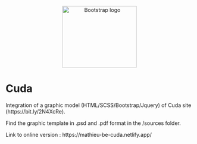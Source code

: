 <p align="center">
  <a href="https://mathieu-be-cuda.netlify.app/">
    <img src="https://mathieu-be-cuda.netlify.app/img/cuda-black.svg" alt="Bootstrap logo" width="200" height="165">
  </a>
</p>

# Cuda
<p>Integration of a graphic model (HTML/SCSS/Bootstrap/Jquery) of Cuda site (https://bit.ly/2N4XcRe).</p>
<p>Find the graphic template in .psd and .pdf format in the /sources folder.</p>
<p>Link to online version : https://mathieu-be-cuda.netlify.app/</p>
